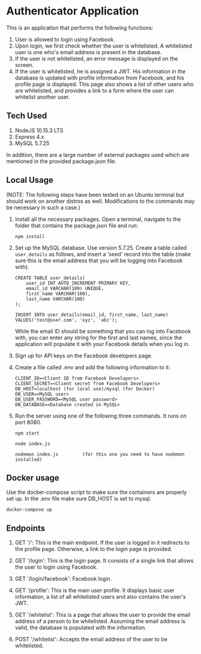 # Authenticator Application

This is an application that performs the following functions:

1. User is allowed to login using Facebook.
2. Upon login, we first check whether the user is whitelisted. A whitelisted user is one who's email address is present in the database.
3. If the user is not whitelisted, an error message is displayed on the screen.
4. If the user is whitelisted, he is assigned a JWT. His information in the database is updated with profile information from Facebook, and his profile page is displayed. This page also shows a list of other users who are whitelisted, and provides a link to a form where the user can whitelist another user.

## Tech Used

1. NodeJS 10.15.3 LTS
2. Express 4.x
3. MySQL 5.7.25

In addition, there are a large number of external packages used which are mentioned in the provided package.json file.

## Local Usage

(NOTE: The following steps have been tested on an Ubuntu terminal but should work on another distros as well. Modifications to the commands may be necessary in such a case.)

1. Install all the necessary packages. Open a terminal, navigate to the folder that contains the package.json file and run:

    `npm install`

2. Set up the MySQL database. Use version 5.7.25. Create a table called `user_details` as follows, and insert a 'seed' record into the table (make sure this is the email address that you will be logging into Facebook with).

    ```
    CREATE TABLE user_details(
        user_id INT AUTO_INCREMENT PRIMARY KEY,
        email_id VARCHAR(100) UNIQUE,
        first_name VARCHAR(100),
        last_name VARCHAR(100)
    );

    INSERT INTO user_details(email_id, first_name, last_name)
    VALUES('test@user.com', 'xyz', 'abc');
    ```
    While the email ID should be something that you can log into Facebook with, you can enter any string for the first and last names, since the application will populate it with your Facebook details when you log in.

3. Sign up for API keys on the Facebook developers page.

4. Create a file called .env and add the following information to it:

    ```
    CLIENT_ID=<Client ID from Facebook Developers>
    CLIENT_SECRET=<Client secret from Facebook Developers>
    DB_HOST=localhost (for local use)/mysql (for Docker)
    DB_USER=<MySQL user>
    DB_USER_PASSWORD=<MySQL user password>
    DB_DATABASE=<Database created in MySQL>
    ```

5. Run the server using one of the following three commands. It runs on port 8080.

    ```
    npm start

    node index.js

    nodemon index.js         (for this one you need to have nodemon installed)
    ```

## Docker usage

   Use the docker-compose script to make sure the containers are properly set up. In the .env file make sure DB_HOST is set to mysql.

   ```
   docker-compose up
   ```

## Endpoints

1. GET '/': This is the main endpoint. If the user is logged in it redirects to the profile page. Otherwise, a link to the login page is provided.

2. GET '/login': This is the login page. It consists of a single link that allows the user to login using Facebook.

3. GET '/login/facebook': Facebook login.

4. GET '/profile': This is the main user profile. It displays basic user information, a list of all whitelisted users and also contains the user's JWT.

5. GET '/whitelist': This is a page that allows the user to provide the email address of a person to be whitelisted. Assuming the email address is valid, the database is populated with the information.

6. POST '/whitelist': Accepts the email address of the user to be whitelisted.